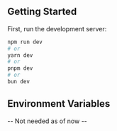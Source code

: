 ## Getting Started

First, run the development server:

```bash
npm run dev
# or
yarn dev
# or
pnpm dev
# or
bun dev
```

## Environment Variables

-- Not needed as of now --
